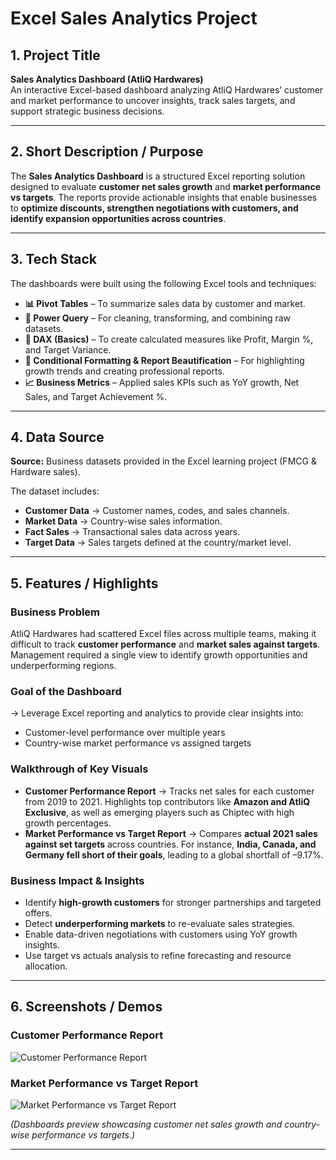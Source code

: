 # **Excel Sales Analytics Project**  

## **1. Project Title**  
**Sales Analytics Dashboard (AtliQ Hardwares)**  
An interactive Excel-based dashboard analyzing AtliQ Hardwares’ customer and market performance to uncover insights, track sales targets, and support strategic business decisions.  

---

## **2. Short Description / Purpose**  
The **Sales Analytics Dashboard** is a structured Excel reporting solution designed to evaluate **customer net sales growth** and **market performance vs targets**. The reports provide actionable insights that enable businesses to **optimize discounts, strengthen negotiations with customers, and identify expansion opportunities across countries**.  

---

## **3. Tech Stack**  
The dashboards were built using the following Excel tools and techniques:  
- **📊 Pivot Tables** – To summarize sales data by customer and market.  
- **📂 Power Query** – For cleaning, transforming, and combining raw datasets.  
- **🧮 DAX (Basics)** – To create calculated measures like Profit, Margin %, and Target Variance.  
- **🎨 Conditional Formatting & Report Beautification** – For highlighting growth trends and creating professional reports.  
- **📈 Business Metrics** – Applied sales KPIs such as YoY growth, Net Sales, and Target Achievement %.  

---

## **4. Data Source**  
**Source:** Business datasets provided in the Excel learning project (FMCG & Hardware sales).  

The dataset includes:  
- **Customer Data** → Customer names, codes, and sales channels.  
- **Market Data** → Country-wise sales information.  
- **Fact Sales** → Transactional sales data across years.  
- **Target Data** → Sales targets defined at the country/market level.  

---

## **5. Features / Highlights**  

### **Business Problem**  
AtliQ Hardwares had scattered Excel files across multiple teams, making it difficult to track **customer performance** and **market sales against targets**. Management required a single view to identify growth opportunities and underperforming regions.  

### **Goal of the Dashboard**  
→ Leverage Excel reporting and analytics to provide clear insights into:  
- Customer-level performance over multiple years  
- Country-wise market performance vs assigned targets  

### **Walkthrough of Key Visuals**  
- **Customer Performance Report** → Tracks net sales for each customer from 2019 to 2021. Highlights top contributors like **Amazon and AtliQ Exclusive**, as well as emerging players such as Chiptec with high growth percentages.  
- **Market Performance vs Target Report** → Compares **actual 2021 sales against set targets** across countries. For instance, **India, Canada, and Germany fell short of their goals**, leading to a global shortfall of –9.17%.  

### **Business Impact & Insights**  
- Identify **high-growth customers** for stronger partnerships and targeted offers.  
- Detect **underperforming markets** to re-evaluate sales strategies.  
- Enable data-driven negotiations with customers using YoY growth insights.  
- Use target vs actuals analysis to refine forecasting and resource allocation.  

---

## **6. Screenshots / Demos**  

### Customer Performance Report  
![Customer Performance Report](https://github.com/ItsDebis/Excel-Sales-Analytics/blob/main/customer_performance.png)  

### Market Performance vs Target Report  
![Market Performance vs Target Report](https://github.com/ItsDebis/Excel-Sales-Analytics/blob/main/market_performance.png)  

*(Dashboards preview showcasing customer net sales growth and country-wise performance vs targets.)*  

---

